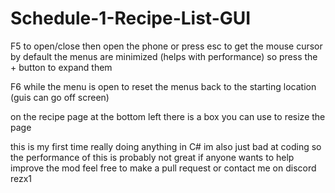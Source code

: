 # Schedule-1-Recipe-List-GUI

F5 to open/close then open the phone or press esc to get the mouse cursor by default the menus are minimized (helps with performance) so press the + button to expand them

F6 while the menu is open to reset the menus back to the starting location (guis can go off screen)

on the recipe page at the bottom left there is a box you can use to resize the page

this is my first time really doing anything in C# im also just bad at coding so the performance of this is probably not great if anyone wants to help improve the mod feel free to make a pull request or contact me on discord rezx1
